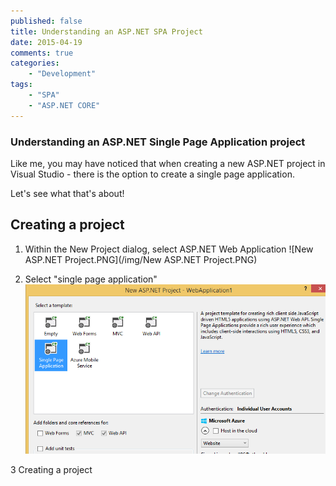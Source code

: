 ```yaml
---
published: false
title: Understanding an ASP.NET SPA Project
date: 2015-04-19
comments: true
categories: 
    - "Development"
tags: 
    - "SPA"
    - "ASP.NET CORE"
---
```


### Understanding an ASP.NET Single Page Application project

Like me, you may have noticed that when creating a new ASP.NET project in Visual Studio - there is the option to create a single page application.

Let's see what that's about!
<!--more-->

## Creating a project

1. Within the New Project dialog, select ASP.NET Web Application
![New ASP.NET Project.PNG](/img/New ASP.NET Project.PNG)

2. Select "single page application"
![Spa.PNG](/img/Spa.PNG)
 
3 Creating a project
